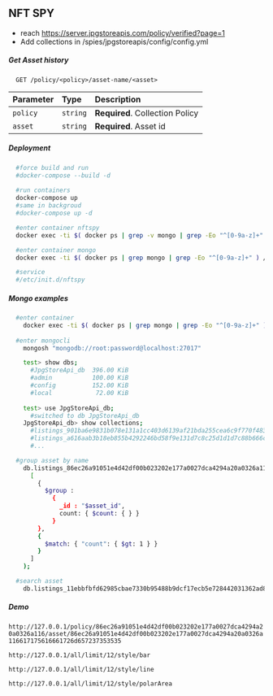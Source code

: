 ## NFT SPY
* reach https://server.jpgstoreapis.com/policy/verified?page=1
* Add collections in /spies/jpgstoreapis/config/config.yml

##### Get Asset history
```http
  GET /policy/<policy>/asset-name/<asset>
```


| Parameter | Type     | Description                       |
| :-------- | :------- | :-------------------------------- |
| `policy`  | `string` | **Required**. Collection Policy   |
| `asset`   | `string` | **Required**. Asset id            |

##### Deployment
```bash
  #force build and run
  #docker-compose --build -d
  
  #run containers
  docker-compose up    
  #same in backgroud
  #docker-compose up -d 

  #enter container nftspy
  docker exec -ti $( docker ps | grep -v mongo | grep -Eo "^[0-9a-z]+" ) /bin/bash

  #enter container mongo
  docker exec -ti $( docker ps | grep mongo | grep -Eo "^[0-9a-z]+" ) /bin/bash

  #service
  #/etc/init.d/nftspy
```

##### Mongo examples
```bash
  #enter container
    docker exec -ti $( docker ps | grep mongo | grep -Eo "^[0-9a-z]+" ) /bin/bash
  
  #enter mongocli
    mongosh "mongodb://root:password@localhost:27017"

    test> show dbs;
      #JpgStoreApi_db  396.00 KiB
      #admin           100.00 KiB
      #config          152.00 KiB
      #local            72.00 KiB
  
    test> use JpgStoreApi_db;
      #switched to db JpgStoreApi_db
    JpgStoreApi_db> show collections;
      #listings_901ba6e9831b078e131a1cc403d6139af21bda255cea6c9f770f4834
      #listings_a616aab3b18eb855b4292246bd58f9e131d7c8c25d1d1d7c88b666c4
      #...

  #group asset by name
    db.listings_86ec26a91051e4d42df00b023202e177a0027dca4294a20a0326a116.aggregate(
      [
        {
          $group :
            {
              _id : "$asset_id",
              count: { $count: { } }
            }
        },
        {
          $match: { "count": { $gt: 1 } }
        }
      ]
    );

  #search asset
    db.listings_11ebbfbfd62985cbae7330b95488b9dcf17ecb5e728442031362ad81.find({"display_name":"HungryCow#1277"})


```


##### Demo
```http://127.0.0.1/policy/86ec26a91051e4d42df00b023202e177a0027dca4294a20a0326a116/asset/86ec26a91051e4d42df00b023202e177a0027dca4294a20a0326a116617175616661726d657237353535```

```http://127.0.0.1/all/limit/12/style/bar```

```http://127.0.0.1/all/limit/12/style/line```

```http://127.0.0.1/all/limit/12/style/polarArea```